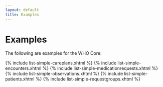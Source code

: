 ```yaml
---
layout: default
title: Examples
---
```


# Examples

The following are examples for the WHO Core:

{% include list-simple-careplans.xhtml %}
{% include list-simple-encounters.xhtml %}
{% include list-simple-medicationrequests.xhtml %}
{% include list-simple-observations.xhtml %}
{% include list-simple-patients.xhtml %}
{% include list-simple-requestgroups.xhtml %}
